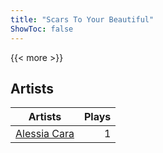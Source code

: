 ```yaml
---
title: "Scars To Your Beautiful"
ShowToc: false
---
```


{{< more >}}

## Artists
Artists | Plays 
----- | -----: 
[Alessia Cara](/artists/alessia-cara-30832098) | 1

